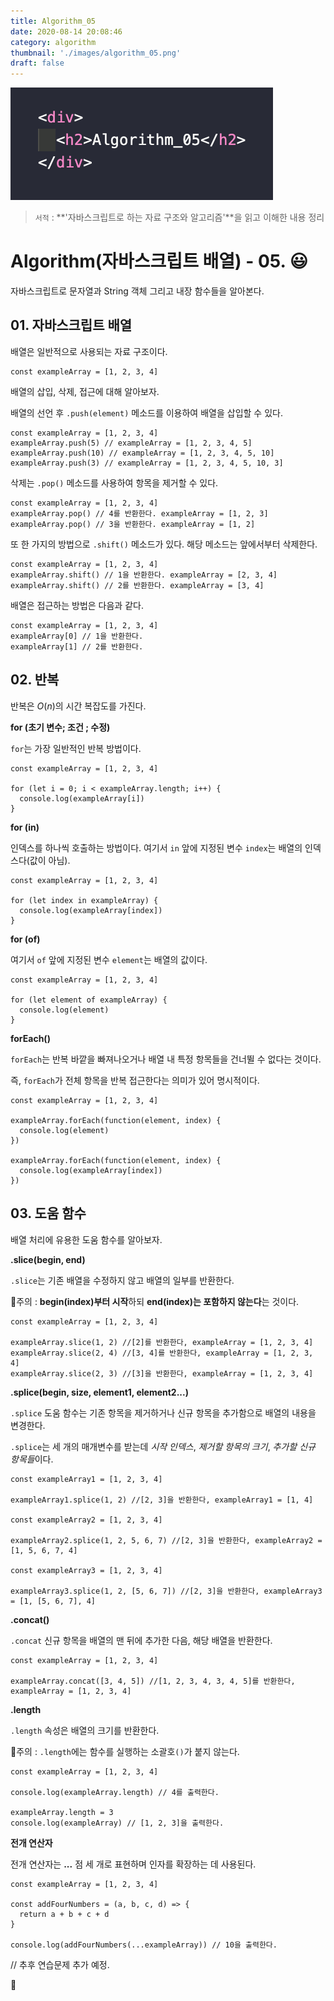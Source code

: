 ```yaml
---
title: Algorithm_05
date: 2020-08-14 20:08:46
category: algorithm
thumbnail: './images/algorithm_05.png'
draft: false
---
```


![](./images/algorithm_05.png)

> `서적` : **'자바스크립트로 하는 자료 구조와 알고리즘'**을 읽고 이해한 내용 정리

# Algorithm(자바스크립트 배열) - 05. 😃

자바스크립트로 문자열과 String 객체 그리고 내장 함수들을 알아본다.

## 01. 자바스크립트 배열

배열은 일반적으로 사용되는 자료 구조이다.

```js{}
const exampleArray = [1, 2, 3, 4]
```

배열의 삽입, 삭제, 접근에 대해 알아보자.

배열의 선언 후 `.push(element)` 메소드를 이용하여 배열을 삽입할 수 있다.

```js{}
const exampleArray = [1, 2, 3, 4]
exampleArray.push(5) // exampleArray = [1, 2, 3, 4, 5]
exampleArray.push(10) // exampleArray = [1, 2, 3, 4, 5, 10]
exampleArray.push(3) // exampleArray = [1, 2, 3, 4, 5, 10, 3]
```

삭제는 `.pop()` 메소드를 사용하여 항목을 제거할 수 있다.

```js{}
const exampleArray = [1, 2, 3, 4]
exampleArray.pop() // 4를 반환한다. exampleArray = [1, 2, 3]
exampleArray.pop() // 3을 반환한다. exampleArray = [1, 2]
```

또 한 가지의 방법으로 `.shift()` 메소드가 있다. 해당 메소드는 앞에서부터 삭제한다.

```js{}
const exampleArray = [1, 2, 3, 4]
exampleArray.shift() // 1을 반환한다. exampleArray = [2, 3, 4]
exampleArray.shift() // 2를 반환한다. exampleArray = [3, 4]
```

배열은 접근하는 방법은 다음과 같다.

```js{}
const exampleArray = [1, 2, 3, 4]
exampleArray[0] // 1을 반환한다.
exampleArray[1] // 2를 반환한다.
```

## 02. 반복

반복은 $O(n)$의 시간 복잡도를 가진다.

**for (초기 변수; 조건 ; 수정)**

`for`는 가장 일반적인 반복 방법이다.

```js{}
const exampleArray = [1, 2, 3, 4]

for (let i = 0; i < exampleArray.length; i++) {
  console.log(exampleArray[i])
}
```

**for (in)**

인덱스를 하나씩 호출하는 방법이다. 여기서 `in` 앞에 지정된 변수 `index`는 배열의 인덱스다(값이 아님).

```js{}
const exampleArray = [1, 2, 3, 4]

for (let index in exampleArray) {
  console.log(exampleArray[index])
}
```

**for (of)**

여기서 `of` 앞에 지정된 변수 `element`는 배열의 값이다.

```js{}
const exampleArray = [1, 2, 3, 4]

for (let element of exampleArray) {
  console.log(element)
}
```

**forEach()**

`forEach`는 반복 바깥을 빠져나오거나 배열 내 특정 항목들을 건너뛸 수 없다는 것이다.

즉, `forEach`가 전체 항목을 반복 접근한다는 의미가 있어 명시적이다.

```js{}
const exampleArray = [1, 2, 3, 4]

exampleArray.forEach(function(element, index) {
  console.log(element)
})

exampleArray.forEach(function(element, index) {
  console.log(exampleArray[index])
})
```

## 03. 도움 함수

배열 처리에 유용한 도움 함수를 알아보자.

**.slice(begin, end)**

`.slice`는 기존 배열을 수정하지 않고 배열의 일부를 반환한다.

🚨주의 : **begin(index)부터 시작**하되 **end(index)는 포함하지 않는다**는 것이다.

```js{}
const exampleArray = [1, 2, 3, 4]

exampleArray.slice(1, 2) //[2]를 반환한다, exampleArray = [1, 2, 3, 4]
exampleArray.slice(2, 4) //[3, 4]를 반환한다, exampleArray = [1, 2, 3, 4]
exampleArray.slice(2, 3) //[3]을 반환한다, exampleArray = [1, 2, 3, 4]
```

**.splice(begin, size, element1, element2...)**

`.splice` 도움 함수는 기존 항목을 제거하거나 신규 항목을 추가함으로 배열의 내용을 변경한다.

`.splice`는 세 개의 매개변수를 받는데 _시작 인덱스_, _제거할 항목의 크기_, *추가할 신규 항목들*이다.

```js{}
const exampleArray1 = [1, 2, 3, 4]

exampleArray1.splice(1, 2) //[2, 3]을 반환한다, exampleArray1 = [1, 4]

const exampleArray2 = [1, 2, 3, 4]

exampleArray2.splice(1, 2, 5, 6, 7) //[2, 3]을 반환한다, exampleArray2 = [1, 5, 6, 7, 4]

const exampleArray3 = [1, 2, 3, 4]

exampleArray3.splice(1, 2, [5, 6, 7]) //[2, 3]을 반환한다, exampleArray3 = [1, [5, 6, 7], 4]
```

**.concat()**

`.concat` 신규 항목을 배열의 맨 뒤에 추가한 다음, 해당 배열을 반환한다.

```js{}
const exampleArray = [1, 2, 3, 4]

exampleArray.concat([3, 4, 5]) //[1, 2, 3, 4, 3, 4, 5]를 반환한다, exampleArray = [1, 2, 3, 4]
```

**.length**

`.length` 속성은 배열의 크기를 반환한다.

🚨주의 : `.length`에는 함수를 실행하는 소괄호`()`가 붙지 않는다.

```js{}
const exampleArray = [1, 2, 3, 4]

console.log(exampleArray.length) // 4를 출력한다.

exampleArray.length = 3
console.log(exampleArray) // [1, 2, 3]을 출력한다.
```

**전개 연산자**

전개 연산자는 **...** 점 세 개로 표현하며 인자를 확장하는 데 사용된다.

```js{}
const exampleArray = [1, 2, 3, 4]

const addFourNumbers = (a, b, c, d) => {
  return a + b + c + d
}

console.log(addFourNumbers(...exampleArray)) // 10을 출력한다.
```

// 추후 연습문제 추가 예정.

👋
